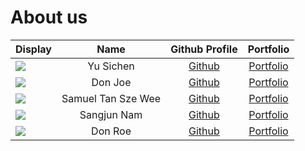 # About us

| Display                                             |        Name        |        Github Profile         |             Portfolio             |
|-----------------------------------------------------|:------------------:|:-----------------------------:|:---------------------------------:|
| ![](https://via.placeholder.com/100.png?text=Photo) |      Yu Sichen     | [Github](https://github.com/) | [Portfolio](docs/team/johndoe.md) |
| ![](https://via.placeholder.com/100.png?text=Photo) |      Don Joe       | [Github](https://github.com/) | [Portfolio](docs/team/johndoe.md) |
| ![](https://via.placeholder.com/100.png?text=Photo) | Samuel Tan Sze Wee | [Github](https://github.com/) | [Portfolio](docs/team/johndoe.md) |
| ![](https://via.placeholder.com/100.png?text=Photo) |     Sangjun Nam    | [Github](https://github.com/) | [Portfolio](docs/team/johndoe.md) |
| ![](https://via.placeholder.com/100.png?text=Photo) |      Don Roe       | [Github](https://github.com/) | [Portfolio](docs/team/johndoe.md) |
